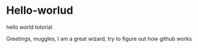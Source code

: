 # Hello-worlud
hello world totorial

Greetings, muggles,
I am a great wizard, try to figure out how github works
